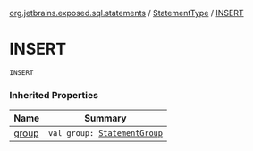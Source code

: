 [org.jetbrains.exposed.sql.statements](../index.md) / [StatementType](index.md) / [INSERT](.)

# INSERT

`INSERT`

### Inherited Properties

| Name | Summary |
|---|---|
| [group](group.md) | `val group: `[`StatementGroup`](../-statement-group/index.md) |
